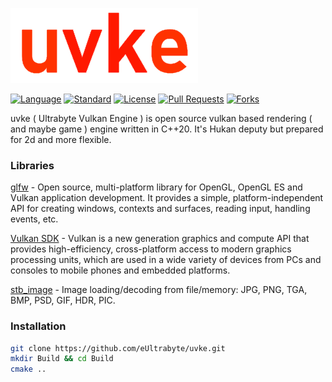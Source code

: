 ![uvke logo](https://github.com/eUltrabyte/uvke/blob/main/Resource/uvke.png?raw=true "uvke logo")

[![Language](https://img.shields.io/badge/language-C++-blue.svg)](https://isocpp.org/)
[![Standard](https://img.shields.io/badge/c%2B%2B-20-blue.svg)](https://en.wikipedia.org/wiki/C%2B%2B#Standardization)
[![License](https://img.shields.io/github/license/eUltrabyte/uvke)](https://github.com/eUltrabyte/uvke/blob/main/LICENSE)
[![Pull Requests](https://img.shields.io/github/issues-pr/eUltrabyte/uvke)](https://github.com/eUltrabyte/uvke/pulls)
[![Forks](https://img.shields.io/github/forks/eUltrabyte/uvke)](https://github.com/eUltrabyte/uvke)

uvke ( Ultrabyte Vulkan Engine ) is open source vulkan based rendering ( and maybe game ) engine written in C++20.
It's Hukan deputy but prepared for 2d and more flexible.

### Libraries
[glfw](https://github.com/glfw/glfw) - Open source, multi-platform library for OpenGL, OpenGL ES and Vulkan application development. It provides a simple, platform-independent API for creating windows, contexts and surfaces, reading input, handling events, etc.

[Vulkan SDK](https://www.lunarg.com/vulkan-sdk/) - Vulkan is a new generation graphics and compute API that provides high-efficiency, cross-platform access to modern graphics processing units, which are used in a wide variety of devices from PCs and consoles to mobile phones and embedded platforms.

[stb_image](https://github.com/nothings/stb/blob/master/stb_image.h) - Image loading/decoding from file/memory: JPG, PNG, TGA, BMP, PSD, GIF, HDR, PIC.

### Installation
```bash
git clone https://github.com/eUltrabyte/uvke.git
mkdir Build && cd Build
cmake ..
```